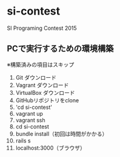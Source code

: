 # si-contest
SI Programing Contest 2015

## PCで実行するための環境構築
※構築済みの項目はスキップ

1. Git ダウンロード
2. Vagrant ダウンロード
3. VirtualBox ダウンロード
4. GitHubリポジトリをclone
5. 'cd si-contest'
6. vagrant up
7. vagrant ssh
8. cd si-contest
9. bundle install（初回は時間がかかる）
10. rails s
11. localhost:3000（ブラウザ）
